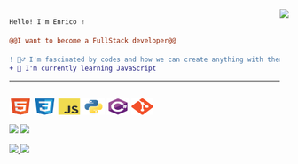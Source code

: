 <img align="right" height="190" src="https://media.giphy.com/media/QeYqhCNtcMaJGT1b2A/giphy.gif"/>

```diff
Hello! I'm Enrico ✌️

@@I want to become a FullStack developer@@

! 👯‍♂️ I'm fascinated by codes and how we can create anything with them
+ 🌱 I'm currently learning JavaScript


```

<hr>

<div style="display: inline_block"><br/>
    <img align="center" alt="html5" height="30" width="40" src="https://raw.githubusercontent.com/devicons/devicon/master/icons/html5/html5-original.svg"/>
    <img align="center" alt="css3" height="30" width="40" src="https://raw.githubusercontent.com/devicons/devicon/master/icons/css3/css3-original.svg"/>
    <img align="center" alt="js" height="30" width="40" src="https://raw.githubusercontent.com/devicons/devicon/master/icons/javascript/javascript-original.svg"/>
    <img align="center" alt="python" height="30" width="40" src="https://raw.githubusercontent.com/devicons/devicon/master/icons/python/python-original.svg"/>
    <img align="center" alt="python" height="30" width="40" src="https://raw.githubusercontent.com/devicons/devicon/master/icons/csharp/csharp-original.svg"/>
    <img align="center" alt="python" height="30" width="40" src="https://raw.githubusercontent.com/devicons/devicon/master/icons/git/git-original.svg"/>
</div>

<br>

<div>
  <!--
  <a href="" target="_blank"><img src="https://img.shields.io/badge/-Portf%C3%B3lio-brown?style=for-the-badge&logo=true" target="_blank"></a>
  -->
  <a href="https://www.linkedin.com/in/enrico-candido-443bb5239/" target="_blank"><img src="https://img.shields.io/badge/-LinkedIn-%230077B5?style=for-the-badge&logo=linkedin&logoColor=white" target="_blank"></a> 
  <a href="mailto:enrico.enr07@gmail.com"><img src="https://img.shields.io/badge/-Gmail-%23333?style=for-the-badge&logo=gmail&logoColor=white" target="_blank"></a>
</div>

<br> 

<div>
  <a href="https://github.com/Enrico-Candido">
    <img height="150em" src="https://github-readme-stats.vercel.app/api?username=Enrico-Candido&count_private=true&include_all_commits=true&show_icons=true&theme=onedark&hide_border=false&show_owner=true"/>
    <img height="150em" src="https://github-readme-stats.vercel.app/api/top-langs/?username=Enrico-Candido&theme=onedark&hide_border=false&&layout=compact"/>
  </a>
</div>

<br>

<!--
![Snake animation](https://github.com/enr12/enr12/blob/output/github-contribution-grid-snake.svg)
-->
